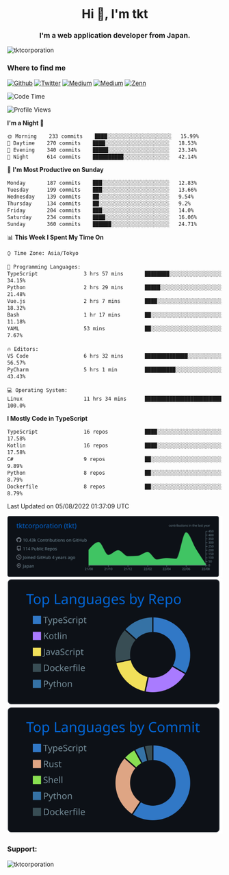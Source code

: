 <h1 align="center">Hi 👋, I'm tkt</h1>
<h3 align="center">I'm a web application developer from Japan.</h3>

<p align="left"> <img src="https://komarev.com/ghpvc/?username=tktcorporation&label=Profile%20views&color=0e75b6&style=flat" alt="tktcorporation" /> </p>

<h3>Where to find me</h3>
<p>
<a href="https://github.com/tktcorporation" target="_blank"><img alt="Github" src="https://img.shields.io/badge/GitHub-%2312100E.svg?&style=for-the-badge&logo=Github&logoColor=white" /></a>
<a href="https://twitter.com/tktcorporation" target="_blank"><img alt="Twitter" src="https://img.shields.io/badge/twitter-%231DA1F2.svg?&style=for-the-badge&logo=twitter&logoColor=white" /></a>
<a href="https://www.linkedin.com/in/tktcorporation" target="_blank"><img alt="Medium" src="https://img.shields.io/badge/linkdin-0a66c2.svg?&style=for-the-badge&logo=linkedin&logoColor=white" /></a>
<a href="https://qiita.com/tktcorporation" target="_blank"><img alt="Medium" src="https://img.shields.io/badge/qiita-55C500.svg?&style=for-the-badge&logo=qiita&logoColor=white" /></a>
<a href="https://zenn.dev/tktcorporation" target="_blank"><img alt="Zenn" src="https://img.shields.io/badge/Zenn-3EA8FF.svg?&style=for-the-badge&logo=Zenn&logoColor=white" /></a>
</p>
  
<!--START_SECTION:waka-->
![Code Time](http://img.shields.io/badge/Code%20Time-470%20hrs%2016%20mins-blue)

![Profile Views](http://img.shields.io/badge/Profile%20Views-16-blue)

**I'm a Night 🦉** 

```text
🌞 Morning    233 commits    ████░░░░░░░░░░░░░░░░░░░░░   15.99% 
🌆 Daytime    270 commits    ████░░░░░░░░░░░░░░░░░░░░░   18.53% 
🌃 Evening    340 commits    █████░░░░░░░░░░░░░░░░░░░░   23.34% 
🌙 Night      614 commits    ██████████░░░░░░░░░░░░░░░   42.14%

```
📅 **I'm Most Productive on Sunday** 

```text
Monday       187 commits    ███░░░░░░░░░░░░░░░░░░░░░░   12.83% 
Tuesday      199 commits    ███░░░░░░░░░░░░░░░░░░░░░░   13.66% 
Wednesday    139 commits    ██░░░░░░░░░░░░░░░░░░░░░░░   9.54% 
Thursday     134 commits    ██░░░░░░░░░░░░░░░░░░░░░░░   9.2% 
Friday       204 commits    ███░░░░░░░░░░░░░░░░░░░░░░   14.0% 
Saturday     234 commits    ████░░░░░░░░░░░░░░░░░░░░░   16.06% 
Sunday       360 commits    ██████░░░░░░░░░░░░░░░░░░░   24.71%

```


📊 **This Week I Spent My Time On** 

```text
⌚︎ Time Zone: Asia/Tokyo

💬 Programming Languages: 
TypeScript               3 hrs 57 mins       ████████░░░░░░░░░░░░░░░░░   34.15% 
Python                   2 hrs 29 mins       █████░░░░░░░░░░░░░░░░░░░░   21.48% 
Vue.js                   2 hrs 7 mins        ████░░░░░░░░░░░░░░░░░░░░░   18.32% 
Bash                     1 hr 17 mins        ██░░░░░░░░░░░░░░░░░░░░░░░   11.18% 
YAML                     53 mins             ██░░░░░░░░░░░░░░░░░░░░░░░   7.67%

🔥 Editors: 
VS Code                  6 hrs 32 mins       ██████████████░░░░░░░░░░░   56.57% 
PyCharm                  5 hrs 1 min         ██████████░░░░░░░░░░░░░░░   43.43%

💻 Operating System: 
Linux                    11 hrs 34 mins      █████████████████████████   100.0%

```

**I Mostly Code in TypeScript** 

```text
TypeScript               16 repos            ████░░░░░░░░░░░░░░░░░░░░░   17.58% 
Kotlin                   16 repos            ████░░░░░░░░░░░░░░░░░░░░░   17.58% 
C#                       9 repos             ██░░░░░░░░░░░░░░░░░░░░░░░   9.89% 
Python                   8 repos             ██░░░░░░░░░░░░░░░░░░░░░░░   8.79% 
Dockerfile               8 repos             ██░░░░░░░░░░░░░░░░░░░░░░░   8.79%

```



 Last Updated on 05/08/2022 01:37:09 UTC
<!--END_SECTION:waka-->

[![](https://raw.githubusercontent.com/tktcorporation/tktcorporation/master/profile-summary-card-output/github_dark/0-profile-details.svg)](https://github.com/vn7n24fzkq/github-profile-summary-cards)
[![](https://raw.githubusercontent.com/tktcorporation/tktcorporation/master/profile-summary-card-output/github_dark/1-repos-per-language.svg)](https://github.com/vn7n24fzkq/github-profile-summary-cards) [![](https://raw.githubusercontent.com/tktcorporation/tktcorporation/master/profile-summary-card-output/github_dark/2-most-commit-language.svg)](https://github.com/vn7n24fzkq/github-profile-summary-cards)

<h3 align="left">Support:</h3>
<p><a href="https://www.buymeacoffee.com/tktcorporation"> <img align="left" src="https://cdn.buymeacoffee.com/buttons/v2/default-yellow.png" height="50" width="210" alt="tktcorporation" /></a></p><br><br>

